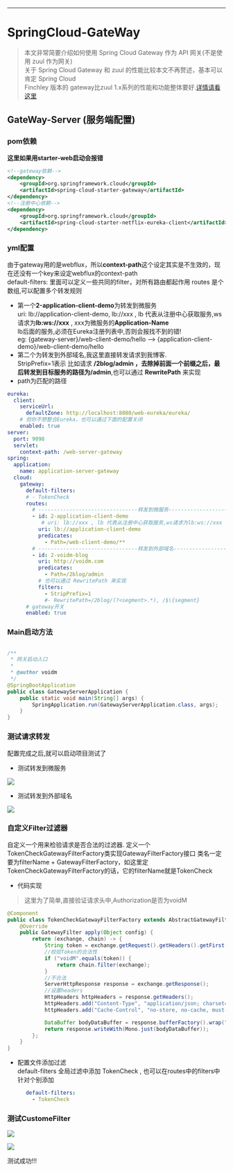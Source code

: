 ------------

# SpringCloud-GateWay


> 本文非常简要介绍如何使用 Spring Cloud Gateway 作为 API 网关(不是使用 zuul 作为网关)  
> 关于 Spring Cloud Gateway 和 zuul 的性能比较本文不再赘述，基本可以肯定 Spring Cloud  
> Finchley 版本的 gateway比zuul 1.x系列的性能和功能整体要好.[详情请看这里](http://www.itmuch.com/spring-cloud-sum/performance-zuul-and-gateway-linkerd/)

## GateWay-Server (服务端配置)
### pom依赖

**这里如果用starter-web启动会报错**
```xml
<!--gateway依赖-->
<dependency>
    <groupId>org.springframework.cloud</groupId>
    <artifactId>spring-cloud-starter-gateway</artifactId>
</dependency>
<!--注册中心依赖-->
<dependency>
    <groupId>org.springframework.cloud</groupId>
    <artifactId>spring-cloud-starter-netflix-eureka-client</artifactId>
</dependency>
```

### yml配置

由于gateway用的是webflux，所以**context-path**这个设定其实是不生效的，现在还没有一个key来设定webflux的context-path  
default-filters: 里面可以定义一些共同的filter，对所有路由都起作用
routes 是个数组,可以配置多个转发规则
 - 第一个**2-application-client-demo**为转发到微服务  
 uri: lb://application-client-demo,  lb://xxx , lb 代表从注册中心获取服务,ws请求为**lb:ws://xxx** , xxx为微服务的**Application-Name**  
 lb后面的服务,必须在Eureka注册列表中,否则会报找不到的错!  
 eg: {gateway-server}/web-client-demo/hello  --> {application-client-demo}/web-client-demo/hello
 - 第二个为转发到外部域名,我这里直接转发请求到我博客.  
 StripPrefix=1表示 比如请求 **/2blog/admin **，去除掉前面一个前缀之后，最后转发到目标服务的路径为**/admin**,也可以通过 **RewritePath** 来实现
 - path为匹配的路径

```yml
eureka:
  client:
    serviceUrl:
      defaultZone: http://localhost:8080/web-eureka/eureka/
    # 但你不想整合Eureka，也可以通过下面的配置关闭
    enabled: true
server:
  port: 9098
  servlet:
    context-path: /web-server-gateway
spring:
  application:
    name: application-server-gateway
  cloud:
    gateway:
      default-filters:
      # - TokenCheck
      routes:
        # --------------------------------转发到微服务------------------------------------
        - id: 2-application-client-demo
           # uri: lb://xxx , lb 代表从注册中心获取服务,ws请求为lb:ws://xxx
          uri: lb://application-client-demo
          predicates:
            - Path=/web-client-demo/**
        # --------------------------------转发到外部域名------------------------------------
        - id: 2-voidm-blog
          uri: http://voidm.com
          predicates:
            - Path=/2blog/admin
          # 也可以通过 RewritePath 来实现
          filters:
            - StripPrefix=1
            #- RewritePath=/2blog/(?<segment>.*), /$\{segment}
      # gateway开关
      enabled: true
```

### Main启动方法
```java

/**
 * 网关启动入口
 *
 * @author voidm
 */
@SpringBootApplication
public class GatewayServerApplication {
    public static void main(String[] args) {
        SpringApplication.run(GatewayServerApplication.class, args);
    }
}
```

### 测试请求转发

配置完成之后,就可以启动项目测试了

- 测试转发到微服务

[![](http://voidm.com/wp-content/uploads/2019/01/TIM截图20190121132350.png)](http://voidm.com/wp-content/uploads/2019/01/TIM截图20190121132350.png)

- 测试转发到外部域名

[![](http://voidm.com/wp-content/uploads/2019/01/TIM截图20190121132822.png)](http://voidm.com/wp-content/uploads/2019/01/TIM截图20190121132822.png)

### 自定义Filter过滤器

自定义一个用来检验请求是否合法的过滤器.
定义一个TokenCheckGatewayFilterFactory类实现GatewayFilterFactory接口
类名一定要为filterName + GatewayFilterFactory，如这里定 TokenCheckGatewayFilterFactory的话，它的filterName就是TokenCheck

- 代码实现

> 这里为了简单,直接验证请求头中,Authorization是否为voidM

```java
@Component
public class TokenCheckGatewayFilterFactory extends AbstractGatewayFilterFactory<Object> {
    @Override
    public GatewayFilter apply(Object config) {
        return (exchange, chain) -> {
            String token = exchange.getRequest().getHeaders().getFirst("Authorization");
            //校验Token的合法性
            if ("voidM".equals(token)) {
                return chain.filter(exchange);
            }
            //不合法
            ServerHttpResponse response = exchange.getResponse();
            //设置headers
            HttpHeaders httpHeaders = response.getHeaders();
            httpHeaders.add("Content-Type", "application/json; charset=UTF-8");
            httpHeaders.add("Cache-Control", "no-store, no-cache, must-revalidate, max-age=0");

            DataBuffer bodyDataBuffer = response.bufferFactory().wrap("token 不合法".getBytes());
            return response.writeWith(Mono.just(bodyDataBuffer));
        };
    }
}
```

- 配置文件添加过滤  
default-filters 全局过滤中添加 TokenCheck , 也可以在routes中的filters中针对个别添加
```yml
      default-filters:
        - TokenCheck
```

### 测试CustomeFilter

[![](http://voidm.com/wp-content/uploads/2019/01/TIM截图20190121133725.png)](http://voidm.com/wp-content/uploads/2019/01/TIM截图20190121133725.png)

[![](http://voidm.com/wp-content/uploads/2019/01/TIM截图20190121133802.png)](http://voidm.com/wp-content/uploads/2019/01/TIM截图20190121133802.png)

测试成功!!!
